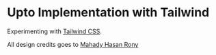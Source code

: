 # Upto Implementation with Tailwind

Experimenting with  [Tailwind CSS](https://tailwindcss.com).

All design credits goes to [Mahady Hasan Rony](https://www.behance.net/gallery/66772555/Upto-landing-page-concept-Free-Template)
